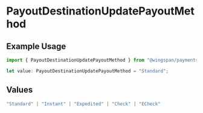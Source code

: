 # PayoutDestinationUpdatePayoutMethod

## Example Usage

```typescript
import { PayoutDestinationUpdatePayoutMethod } from "@wingspan/payments/sdk/models/shared";

let value: PayoutDestinationUpdatePayoutMethod = "Standard";
```

## Values

```typescript
"Standard" | "Instant" | "Expedited" | "Check" | "ECheck"
```